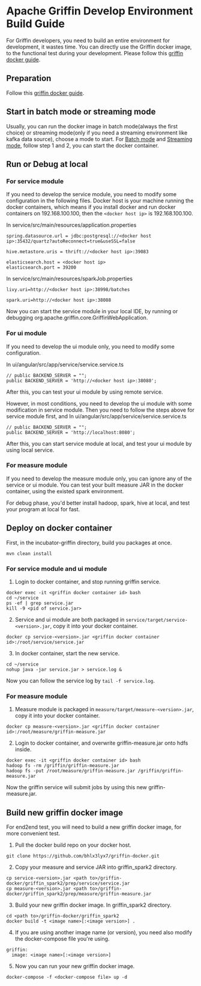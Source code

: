 <!--
Licensed to the Apache Software Foundation (ASF) under one
or more contributor license agreements.  See the NOTICE file
distributed with this work for additional information
regarding copyright ownership.  The ASF licenses this file
to you under the Apache License, Version 2.0 (the
"License"); you may not use this file except in compliance
with the License.  You may obtain a copy of the License at

  http://www.apache.org/licenses/LICENSE-2.0

Unless required by applicable law or agreed to in writing,
software distributed under the License is distributed on an
"AS IS" BASIS, WITHOUT WARRANTIES OR CONDITIONS OF ANY
KIND, either express or implied.  See the License for the
specific language governing permissions and limitations
under the License.
-->

# Apache Griffin Develop Environment Build Guide
For Griffin developers, you need to build an entire environment for development, it wastes time.
You can directly use the Griffin docker image, to the functional test during your development.
Please follow this [griffin docker guide](../docker/griffin-docker-guide.md).

## Preparation
Follow this [griffin docker guide](../docker/griffin-docker-guide.md#environment-preparation).

## Start in batch mode or streaming mode
Usually, you can run the docker image in batch mode(always the first choice) or streaming mode(only if you need a streaming environment like kafka data source), choose a mode to start.
For [Batch mode](../docker/griffin-docker-guide.md#how-to-use-griffin-docker-images-in-batch-mode) and [Streaming mode](../docker/griffin-docker-guide.md#how-to-use-griffin-docker-images-in-streaming-mode), follow step 1 and 2, you can start the docker container.

## Run or Debug at local
### For service module
If you need to develop the service module, you need to modify some configuration in the following files.
Docker host is your machine running the docker containers, which means if you install docker and run docker containers on 192.168.100.100, then the `<docker host ip>` is 192.168.100.100.

In service/src/main/resources/application.properties
```
spring.datasource.url = jdbc:postgresql://<docker host ip>:35432/quartz?autoReconnect=true&useSSL=false

hive.metastore.uris = thrift://<docker host ip>:39083

elasticsearch.host = <docker host ip>
elasticsearch.port = 39200
```

In service/src/main/resources/sparkJob.properties
```
livy.uri=http://<docker host ip>:38998/batches

spark.uri=http://<docker host ip>:38088
```

Now you can start the service module in your local IDE, by running or debugging org.apache.griffin.core.GriffinWebApplication.

### For ui module
If you need to develop the ui module only, you need to modify some configuration.

In ui/angular/src/app/service/service.service.ts
```
// public BACKEND_SERVER = "";
public BACKEND_SERVER = 'http://<docker host ip>:38080';
```
After this, you can test your ui module by using remote service.

However, in most conditions, you need to develop the ui module with some modification in service module.
Then you need to follow the steps above for service module first, and
In ui/angular/src/app/service/service.service.ts
```
// public BACKEND_SERVER = "";
public BACKEND_SERVER = 'http://localhost:8080';
```
After this, you can start service module at local, and test your ui module by using local service.

### For measure module
If you need to develop the measure module only, you can ignore any of the service or ui module.
You can test your built measure JAR in the docker container, using the existed spark environment.

For debug phase, you'd better install hadoop, spark, hive at local, and test your program at local for fast.

## Deploy on docker container
First, in the incubator-griffin directory, build you packages at once.
```
mvn clean install
```

### For service module and ui module
1. Login to docker container, and stop running griffin service.
```
docker exec -it <griffin docker container id> bash
cd ~/service
ps -ef | grep service.jar
kill -9 <pid of service.jar>
```
2. Service and ui module are both packaged in `service/target/service-<version>.jar`, copy it into your docker container.
```
docker cp service-<version>.jar <griffin docker container id>:/root/service/service.jar
```
3. In docker container, start the new service.
```
cd ~/service
nohup java -jar service.jar > service.log &
```
Now you can follow the service log by `tail -f service.log`.

### For measure module
1. Measure module is packaged in `measure/target/measure-<version>.jar`, copy it into your docker container.
```
docker cp measure-<version>.jar <griffin docker container id>:/root/measure/griffin-measure.jar
```
2. Login to docker container, and overwrite griffin-measure.jar onto hdfs inside.
```
docker exec -it <griffin docker container id> bash
hadoop fs -rm /griffin/griffin-measure.jar
hadoop fs -put /root/measure/griffin-measure.jar /griffin/griffin-measure.jar
```
Now the griffin service will submit jobs by using this new griffin-measure.jar.

## Build new griffin docker image
For end2end test, you will need to build a new griffin docker image, for more convenient test.
1. Pull the docker build repo on your docker host.
```
git clone https://github.com/bhlx3lyx7/griffin-docker.git
```
2. Copy your measure and service JAR into griffin_spark2 directory.
```
cp service-<version>.jar <path to>/griffin-docker/griffin_spark2/prep/service/service.jar
cp measure-<version>.jar <path to>/griffin-docker/griffin_spark2/prep/measure/griffin-measure.jar
```
3. Build your new griffin docker image.
In griffin_spark2 directory.
```
cd <path to>/griffin-docker/griffin_spark2
docker build -t <image name>[:<image version>] .
```
4. If you are using another image name (or version), you need also modify the docker-compose file you're using.
```
griffin:
  image: <image name>[:<image version>]
```
5. Now you can run your new griffin docker image.
```
docker-compose -f <docker-compose file> up -d
```
